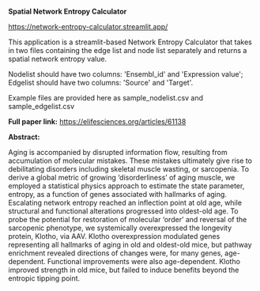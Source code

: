 **Spatial Network Entropy Calculator**

https://network-entropy-calculator.streamlit.app/

This application is a streamlit-based Network Entropy Calculator that takes in two files containing the edge list and node list separately and returns a spatial network entropy value. 

Nodelist should have two columns: 'Ensembl_id' and 'Expression value'; 
Edgelist should have two columns: 'Source' and 'Target'. 

Example files are provided here as sample_nodelist.csv and sample_edgelist.csv

**Full paper link:**
https://elifesciences.org/articles/61138

**Abstract:**

Aging is accompanied by disrupted information flow, resulting from accumulation of molecular mistakes. These mistakes ultimately give rise to debilitating disorders including skeletal muscle wasting, or sarcopenia. To derive a global metric of growing ‘disorderliness’ of aging muscle, we employed a statistical physics approach to estimate the state parameter, entropy, as a function of genes associated with hallmarks of aging. Escalating network entropy reached an inflection point at old age, while structural and functional alterations progressed into oldest-old age. To probe the potential for restoration of molecular ‘order’ and reversal of the sarcopenic phenotype, we systemically overexpressed the longevity protein, Klotho, via AAV. Klotho overexpression modulated genes representing all hallmarks of aging in old and oldest-old mice, but pathway enrichment revealed directions of changes were, for many genes, age-dependent. Functional improvements were also age-dependent. Klotho improved strength in old mice, but failed to induce benefits beyond the entropic tipping point.


